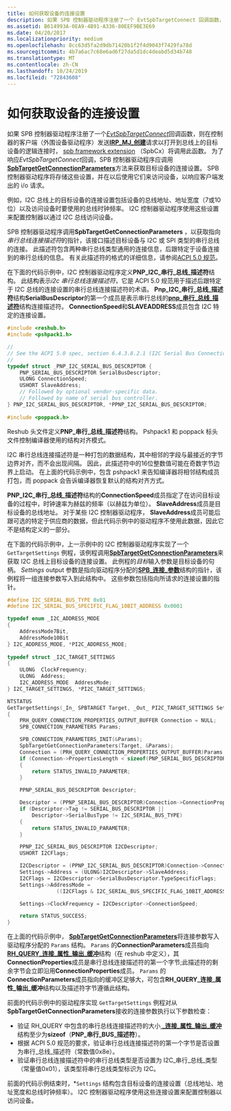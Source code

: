 ```yaml
---
title: 如何获取设备的连接设置
description: 如果 SPB 控制器驱动程序注册了一个 EvtSpbTargetConnect 回调函数，则在控制器的客户端（外围设备驱动程序）发送 IRP_MJ_CREATE 请求以打开与目标的逻辑连接时，SPB framework extension （SpbCx）将调用此函数。总线上的设备。 为了响应 EvtSpbTargetConnect 回调，SPB 控制器驱动程序应调用 SpbTargetGetConnectionParameters 方法来获取目标设备的连接设置。 SPB 控制器驱动程序将存储这些设置，并在以后使用它们来访问设备，以响应客户端发出的 i/o 请求。
ms.assetid: B614993A-0EA9-4B91-A336-80EEF9BE3E69
ms.date: 04/20/2017
ms.localizationpriority: medium
ms.openlocfilehash: 8cc63d5fa2d9db71420b1f2f4d9043f7429fa78d
ms.sourcegitcommit: 4b7a6ac7c68e6ad6f27da5d1dc4deabd5d34b748
ms.translationtype: MT
ms.contentlocale: zh-CN
ms.lasthandoff: 10/24/2019
ms.locfileid: "72843608"
---
```

# <a name="how-to-get-the-connection-settings-for-a-device"></a>如何获取设备的连接设置


如果 SPB 控制器驱动程序注册了一个[*EvtSpbTargetConnect*](https://docs.microsoft.com/windows-hardware/drivers/ddi/spbcx/nc-spbcx-evt_spb_target_connect)回调函数，则在控制器的客户端（外围设备驱动程序）发送[**IRP\_MJ\_创建**](https://docs.microsoft.com/windows-hardware/drivers/kernel/irp-mj-create)请求以打开到总线上的目标设备的逻辑连接时， [spb framework extension](https://docs.microsoft.com/windows-hardware/drivers/spb/spb-framework-extension) （SpbCx）将调用此函数。 为了响应*EvtSpbTargetConnect*回调，SPB 控制器驱动程序应调用[**SpbTargetGetConnectionParameters**](https://docs.microsoft.com/windows-hardware/drivers/ddi/spbcx/nf-spbcx-spbtargetgetconnectionparameters)方法来获取目标设备的连接设置。 SPB 控制器驱动程序将存储这些设置，并在以后使用它们来访问设备，以响应客户端发出的 i/o 请求。

例如，I2C 总线上的目标设备的连接设置包括设备的总线地址、地址宽度（7或10位）以及访问设备时要使用的总线时钟频率。 I2C 控制器驱动程序使用这些设置来配置控制器以通过 I2C 总线访问设备。

SPB 控制器驱动程序调用**SpbTargetGetConnectionParameters** ，以获取指向*串行总线连接描述符*的指针，该接口描述目标设备与 I2C 或 SPI 类型的串行总线的连接。 此描述符包含两种串行总线类型通用的连接信息，后跟特定于设备连接到的串行总线的信息。 有关此描述符的格式的详细信息，请参阅[ACPI 5.0 规范](https://uefi.org/specifications)。

在下面的代码示例中，I2C 控制器驱动程序定义**PNP\_I2C\_串行\_总线\_描述符**结构。 此结构表示*i2c 串行总线连接描述符*，它是 ACPI 5.0 规范用于描述后跟特定于 I2C 总线的连接设置的串行总线连接描述符的术语。 **Pnp\_I2C\_串行\_总线\_描述符**结构**SerialBusDescriptor**的第一个成员是表示串行总线的[**pnp\_串行\_总线\_描述符**](https://docs.microsoft.com/windows-hardware/drivers/ddi/reshub/ns-reshub-_pnp_serial_bus_descriptor)结构连接描述符。 **ConnectionSpeed**和**SLAVEADDRESS**成员包含 I2C 特定的连接设置。

```cpp
#include <reshub.h>
#include <pshpack1.h>  

//
// See the ACPI 5.0 spec, section 6.4.3.8.2.1 (I2C Serial Bus Connection Descriptor).  
//
typedef struct _PNP_I2C_SERIAL_BUS_DESCRIPTOR {  
    PNP_SERIAL_BUS_DESCRIPTOR SerialBusDescriptor;  
    ULONG ConnectionSpeed;  
    USHORT SlaveAddress;  
    // Followed by optional vendor-specific data.
    // Followed by name of serial bus controller.
} PNP_I2C_SERIAL_BUS_DESCRIPTOR, *PPNP_I2C_SERIAL_BUS_DESCRIPTOR;  
  
#include <poppack.h>
```

Reshub 头文件定义**PNP\_串行\_总线\_描述符**结构。 Pshpack1 和 poppack 标头文件控制编译器使用的结构对齐模式。

I2C 串行总线连接描述符是一种打包的数据结构，其中相邻的字段与最接近的字节边界对齐，而不会出现间隔。 因此，此描述符中的16位整数值可能在奇数字节边界上启动。 在上面的代码示例中，包含 pshpack1 来告知编译器将相邻结构成员打包，而 poppack 会告诉编译器恢复默认的结构对齐方式。

**PNP\_I2C\_串行\_总线\_描述符**结构的**ConnectionSpeed**成员指定了在访问目标设备的过程中，时钟速率为赫兹的频率（以赫兹为单位）。 **SlaveAddress**成员是目标设备的总线地址。 对于某些 I2C 控制器驱动程序， **SlaveAddress**成员可能后跟可选的特定于供应商的数据，但此代码示例中的驱动程序不使用此数据，因此它不是结构定义的一部分。

在下面的代码示例中，上一示例中的 I2C 控制器驱动程序实现了一个 `GetTargetSettings` 例程，该例程调用[**SpbTargetGetConnectionParameters**](https://docs.microsoft.com/windows-hardware/drivers/ddi/spbcx/nf-spbcx-spbtargetgetconnectionparameters)来获取 I2C 总线上目标设备的连接设置。 此例程的*目标*输入参数是目标设备的句柄。 *Settings* output 参数是指向驱动程序分配的[**SPB\_连接\_参数**](https://docs.microsoft.com/windows-hardware/drivers/ddi/spbcx/ns-spbcx-_spb_connection_parameters)结构的指针，该例程将一组连接参数写入到此结构中。 这些参数包括指向所请求的连接设置的指针。

```cpp
#define I2C_SERIAL_BUS_TYPE 0x01
#define I2C_SERIAL_BUS_SPECIFIC_FLAG_10BIT_ADDRESS 0x0001

typedef enum _I2C_ADDRESS_MODE
{
    AddressMode7Bit,
    AddressMode10Bit
} I2C_ADDRESS_MODE, *PI2C_ADDRESS_MODE;
  
typedef struct _I2C_TARGET_SETTINGS
{
    ULONG  ClockFrequency;
    ULONG  Address;
    I2C_ADDRESS_MODE  AddressMode;
} I2C_TARGET_SETTINGS, *PI2C_TARGET_SETTINGS;

NTSTATUS
GetTargetSettings(_In_ SPBTARGET Target, _Out_ PI2C_TARGET_SETTINGS Settings)
{
    PRH_QUERY_CONNECTION_PROPERTIES_OUTPUT_BUFFER Connection = NULL;
    SPB_CONNECTION_PARAMETERS Params;

    SPB_CONNECTION_PARAMETERS_INIT(&Params);
    SpbTargetGetConnectionParameters(Target, &Params);
    Connection = (PRH_QUERY_CONNECTION_PROPERTIES_OUTPUT_BUFFER)Params.ConnectionParameters;
    if (Connection->PropertiesLength < sizeof(PNP_SERIAL_BUS_DESCRIPTOR))
    {
        return STATUS_INVALID_PARAMETER;
    }

    PPNP_SERIAL_BUS_DESCRIPTOR Descriptor;

    Descriptor = (PPNP_SERIAL_BUS_DESCRIPTOR)Connection->ConnectionProperties;
    if (Descriptor->Tag != SERIAL_BUS_DESCRIPTOR ||
        Descriptor->SerialBusType != I2C_SERIAL_BUS_TYPE)
    {
        return STATUS_INVALID_PARAMETER;
    }

    PPNP_I2C_SERIAL_BUS_DESCRIPTOR I2CDescriptor;
    USHORT I2CFlags;

    I2CDescriptor = (PPNP_I2C_SERIAL_BUS_DESCRIPTOR)Connection->ConnectionProperties;
    Settings->Address = (ULONG)I2CDescriptor->SlaveAddress;
    I2CFlags = I2CDescriptor->SerialBusDescriptor.TypeSpecificFlags;
    Settings->AddressMode = 
                ((I2CFlags & I2C_SERIAL_BUS_SPECIFIC_FLAG_10BIT_ADDRESS) == 0) ? AddressMode7Bit : AddressMode10Bit;

    Settings->ClockFrequency = I2CDescriptor->ConnectionSpeed;

    return STATUS_SUCCESS;
}
```

在上面的代码示例中， [**SpbTargetGetConnectionParameters**](https://docs.microsoft.com/windows-hardware/drivers/ddi/spbcx/nf-spbcx-spbtargetgetconnectionparameters)将连接参数写入驱动程序分配的 `Params` 结构。 `Params` 的**ConnectionParameters**成员指向[**RH\_QUERY\_连接\_属性\_输出\_缓冲**](https://docs.microsoft.com/windows-hardware/drivers/ddi/reshub/ns-reshub-_rh_query_connection_properties_output_buffer)结构（在 reshub 中定义），其**ConnectionProperties**成员是串行总线连接描述符的第一个字节;此描述符的剩余字节会立即沿用**ConnectionProperties**成员。 `Params` 的**ConnectionParameters**成员指向的缓冲区足够大，可包含**RH\_QUERY\_连接\_属性\_输出\_缓冲**结构以及描述符字节遵循此结构。

前面的代码示例中的驱动程序实现 `GetTargetSettings` 例程对从**SpbTargetGetConnectionParameters**接收的连接参数执行以下参数检查：

-   验证 RH\_QUERY 中包含的串行总线连接描述符的大小[ **\_连接\_属性\_输出\_缓冲**](https://docs.microsoft.com/windows-hardware/drivers/ddi/reshub/ns-reshub-_rh_query_connection_properties_output_buffer)结构至少为**sizeof**（**PNP\_串行\_BUS\_描述符**）。
-   根据 ACPI 5.0 规范的要求，验证串行总线连接描述符的第一个字节是否设置为串行\_总线\_描述符（常数值0x8e）。
-   验证串行总线连接描述符中的串行总线类型是否设置为 I2C\_串行\_总线\_类型（常量值0x01），该类型将串行总线类型标识为 I2C。

前面的代码示例结束时，\*`Settings` 结构包含目标设备的连接设置（总线地址、地址宽度和总线时钟频率）。 I2C 控制器驱动程序使用这些连接设置来配置控制器以访问设备。

 

 




